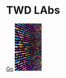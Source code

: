 <h1>TWD LAbs</h1>
<a href="https://twdlabs.github.io" target="_blank">Go</a>
<img src="code.JPG" style="height:8rem;"/>
